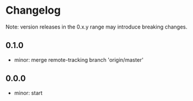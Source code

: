 # Changelog
Note: version releases in the 0.x.y range may introduce breaking changes.

## 0.1.0

- minor: merge remote-tracking branch 'origin/master'

## 0.0.0

- minor: start
